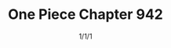 ---
title: "One Piece Chapter 942"
date: 1/1/1
range: 15
description: "One Piece Chapter 942"
previous: "one-piece"
next: "one-piece"
---